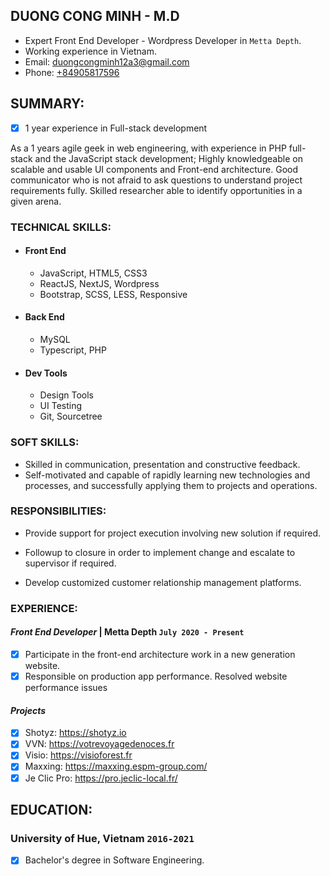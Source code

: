## DUONG CONG MINH - M.D

* Expert Front End Developer - Wordpress Developer in `Metta Depth`.
* Working experience in Vietnam.
* Email: [duongcongminh12a3@gmail.com](MinhDuong96)
* Phone: [+84905817596](+84905817596)

## SUMMARY:

- [x] 1 year experience in Full-stack development

As a 1 years agile geek in web engineering, with experience in PHP full-stack and the JavaScript stack development;
Highly knowledgeable on scalable and usable UI components and Front-end architecture.
Good communicator who is not afraid to ask questions to understand project requirements fully.
Skilled researcher able to identify opportunities in a given arena.

### TECHNICAL SKILLS:

* #### Front End
	* JavaScript, HTML5, CSS3
	* ReactJS, NextJS, Wordpress
  	* Bootstrap, SCSS, LESS, Responsive
	
* #### Back End
	* MySQL
	* Typescript, PHP

* #### Dev Tools
	* Design Tools
	* UI Testing
	* Git, Sourcetree

### SOFT SKILLS:
* Skilled in communication, presentation and constructive feedback.
* Self-motivated and capable of rapidly learning new technologies and processes, and successfully applying them to projects and operations.
    
### RESPONSIBILITIES:

- Provide support for project execution involving new solution if required.

- Followup to closure in order to implement change and escalate to supervisor if required.

- Develop customized customer relationship management platforms.


### EXPERIENCE:

#### *Front End Developer* | Metta Depth `July 2020 - Present`

- [x] Participate in the front-end architecture work in a new generation website.
- [x] Responsible on production app performance. Resolved website performance issues

#### *Projects*

- [x] Shotyz: https://shotyz.io
- [x] VVN: https://votrevoyagedenoces.fr
- [x] Visio: https://visioforest.fr
- [x] Maxxing: https://maxxing.espm-group.com/
- [x] Je Clic Pro: https://pro.jeclic-local.fr/

## EDUCATION:

### University of Hue, Vietnam `2016-2021`
- [x] Bachelor's degree in Software Engineering.
